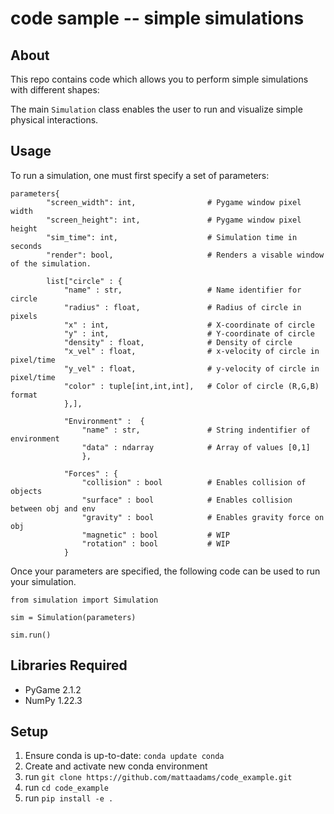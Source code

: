 # code sample -- simple simulations

## About

This repo contains code which
allows you to perform simple simulations with different shapes:

The main `Simulation` class enables the user to run and visualize simple physical interactions.

## Usage

To run a simulation, 
one must first specify a set of parameters:


```
parameters{
        "screen_width": int,                # Pygame window pixel width
        "screen_height": int,               # Pygame window pixel height
        "sim_time": int,                    # Simulation time in seconds
        "render": bool,                     # Renders a visable window of the simulation.
        
        list["circle" : { 
            "name" : str,                   # Name identifier for circle
            "radius" : float,               # Radius of circle in pixels
            "x" : int,                      # X-coordinate of circle
            "y" : int,                      # Y-coordinate of circle
            "density" : float,              # Density of circle
            "x_vel" : float,                # x-velocity of circle in pixel/time
            "y_vel" : float,                # y-velocity of circle in pixel/time
            "color" : tuple[int,int,int],   # Color of circle (R,G,B) format
            },],

            "Environment" :  { 
                "name" : str,               # String indentifier of environment
                "data" : ndarray            # Array of values [0,1] 
                },
            
            "Forces" : {
                "collision" : bool          # Enables collision of objects
                "surface" : bool            # Enables collision between obj and env
                "gravity" : bool            # Enables gravity force on obj
                "magnetic" : bool           # WIP
                "rotation" : bool           # WIP
            }

```

Once your parameters are specified,
the following code can be used to run your simulation.
```
from simulation import Simulation

sim = Simulation(parameters)

sim.run()

```

## Libraries Required

- PyGame 2.1.2
- NumPy 1.22.3
  
## Setup

1. Ensure conda is up-to-date: ```conda update conda```
2. Create and activate new conda environment
3. run ```git clone https://github.com/mattaadams/code_example.git```
4. run ```cd code_example```
5. run ```pip install -e .```